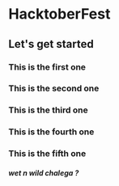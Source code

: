 # HacktoberFest
## Let's get started
### This is the first one
### This is the second one
### This is the third one
### This is the fourth one
### This is the fifth one
##### wet n wild chalega ?
